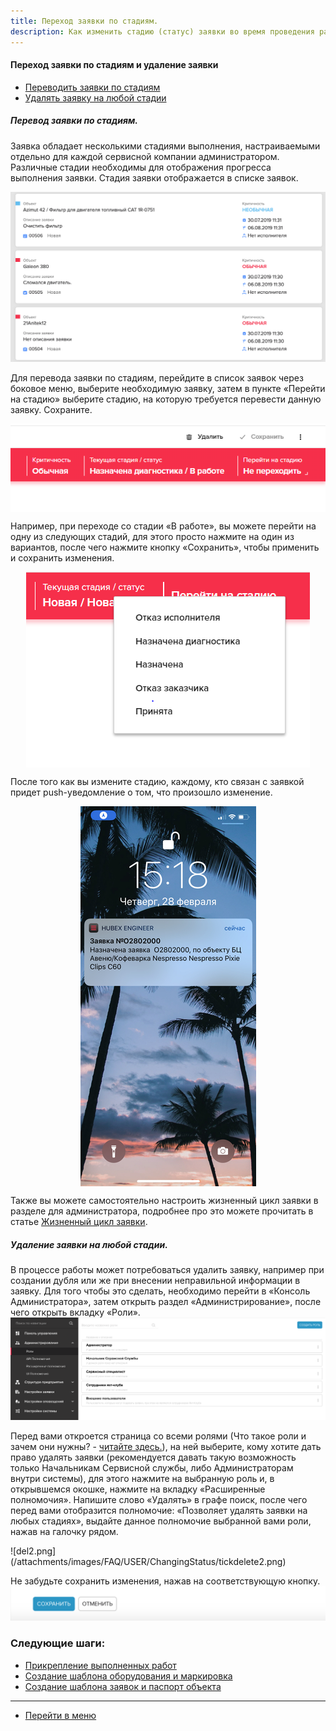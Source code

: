 ```yaml
---
title: Переход заявки по стадиям.
description: Как изменить стадию (статус) заявки во время проведения работ по заявке в системе HubEx?
---
```


<!-- Yandex.Metrika counter -->
<script type="text/javascript" >
   (function(m,e,t,r,i,k,a){m[i]=m[i]||function(){(m[i].a=m[i].a||[]).push(arguments)};
   m[i].l=1*new Date();k=e.createElement(t),a=e.getElementsByTagName(t)[0],k.async=1,k.src=r,a.parentNode.insertBefore(k,a)})
   (window, document, "script", "https://mc.yandex.ru/metrika/tag.js", "ym");
   ym('{{ site.yandex_metric }}', "init", {
        id:'{{ site.yandex_metric }}',
        clickmap:true,
        trackLinks:true,
        accurateTrackBounce:true,
        webvisor:true
   });
</script>
<noscript><div><img src="https://mc.yandex.ru/watch/'{{ site.yandex_metric }}'" style="position:absolute; left:-9999px;" alt="" /></div></noscript>
<!-- /Yandex.Metrika counter -->

#### Переход заявки по стадиям и удаление заявки
<html>
<meta charset="utf-8">
<title>Быстрый переход внутри документа</title>
<ul>
     <li><a href="#changingstatus">Переводить заявки по стадиям</a></li>
     <li><a href="#deletetick">Удалять заявку на любой стадии</a></li>
</ul>
</html>

<h5 id="changingstatus">Перевод заявки по стадиям.</h5>
Заявка обладает несколькими стадиями выполнения, настраиваемыми отдельно для каждой сервисной компании администратором. Различные стадии необходимы для отображения прогресса выполнения заявки. Стадия заявки отображается в списке заявок.

![stat4.png](/attachments/images/FAQ/USER/ChangingStatus/stat4.png)

Для перевода заявки по стадиям, перейдите в список заявок через боковое меню, выберите необходимую заявку, затем в пункте «Перейти на стадию» выберите стадию, на которую требуется перевести данную заявку. Сохраните.

<div>
  <img  style="margin: 0 auto; display: block; max-width: 100%;" src="/attachments/images/FAQ/USER/ChangingStatus/stat1.png" />
</div>

Например, при переходе со стадии «В работе», вы можете перейти на одну из следующих стадий, для этого просто нажмите на один из вариантов, после чего нажмите кнопку «Сохранить», чтобы применить и сохранить изменения.

<div>
  <img  style="margin: 0 auto; display: block; max-width: 100%;" src="/attachments/images/FAQ/USER/ChangingStatus/stat2.png" />
</div>

После того как вы измените стадию, каждому, кто связан с заявкой придет push-уведомление о том, что произошло изменение.

<div>
  <img  style="margin: 0 auto; display: block; max-width: 100%;" src="/attachments/images/FAQ/USER/ChangingStatus/stat3.jpg" />
</div>

Также вы можете самостоятельно настроить жизненный цикл заявки в разделе для администратора, подробнее про это можете прочитать в статье [Жизненный цикл заявки](https://wiki.hubex.ru/docs/FAQ/RU/admin/TicketLifeCycle.html).

<h5 id="deletetick">Удаление заявки на любой стадии.</h5>

В процессе работы может потребоваться удалить заявку, например при создании дубля или же при внесении неправильной информации в заявку.
Для того чтобы это сделать, необходимо перейти в «Консоль Администратора», затем открыть раздел «Администрирование», после чего открыть вкладку «Роли».
![del1.png](/attachments/images/FAQ/USER/ChangingStatus/tickdelete1.png)

<p>Перед вами откроется страница со всеми ролями (Что такое роли и зачем они нужны? - <a href="https://wiki.hubex.ru/docs/FAQ/RU/admin/Roles.html"> читайте здесь.</a>), на ней выберите, кому хотите дать право удалять заявки (рекомендуется давать такую возможность только Начальникам Сервисной службы, либо Администраторам внутри системы), для этого нажмите на выбранную роль и, в открывшемся окошке, нажмите на вкладку «Расширенные полномочия». Напишите слово «Удалять» в графе поиск, после чего перед вами отобразится полномочие: «Позволяет удалять заявки на любых стадиях», выдайте данное полномочие выбранной вами роли, нажав на галочку рядом.</p>
![del2.png](/attachments/images/FAQ/USER/ChangingStatus/tickdelete2.png)

Не забудьте сохранить изменения, нажав на соответствующую кнопку.
![del3.png](/attachments/images/FAQ/USER/ChangingStatus/tickdelete3.png)


### Следующие шаги:
- [Прикрепление выполненных работ](./AttachingFiles.md)
- [Создание шаблона оборудования и маркировка](./CreatingObjTemplates.md)
- [Создание шаблона заявок и паспорт объекта](./CreatingTickTemplates.md)



___
- [Перейти в меню](http://wiki.hubex.ru)
